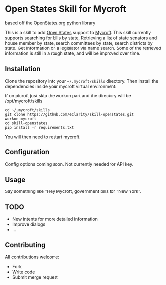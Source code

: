 # Open States Skill for Mycroft

based off the OpenStates.org python library

This is a skill to add [Open States](https://openstates.org/) support to
[Mycroft](https://mycroft.ai). This skill currently supports searching for bills by state, Retrieving a list of state senators and house member by state, search committees by state, search districts by state.  Get information on a legislator via name search.  Some of the retrieved information is still in a rough state, and will be improved over time.

## Installation

Clone the repository into your `~/.mycroft/skills` directory. Then install the
dependencies inside your mycroft virtual environment:

If on picroft just skip the workon part and the directory will be /opt/mycroft/skills

```
cd ~/.mycroft/skills
git clone https://github.com/eClarity/skill-openstates.git
workon mycroft
cd skill-openstates
pip install -r requirements.txt
```

You will then need to restart mycroft.

## Configuration

Config options coming soon.  Not currently needed for API key.


## Usage

Say something like "Hey Mycroft, government bills for "New York". 
 

## TODO
 * New intents for more detailed information
 * Improve dialogs
 * ...

## Contributing

All contributions welcome:

 * Fork
 * Write code
 * Submit merge request


